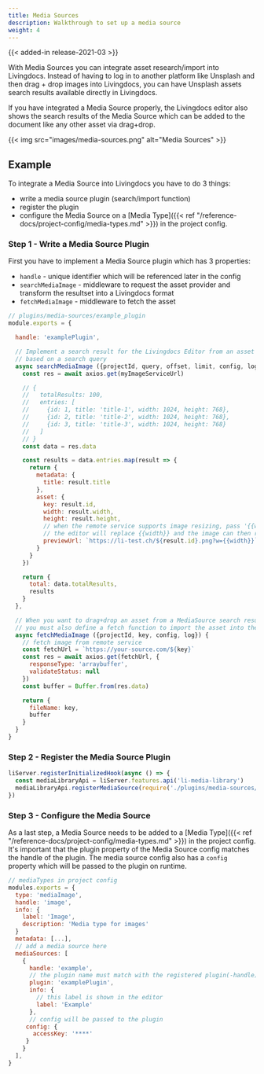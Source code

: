 ```yaml
---
title: Media Sources
description: Walkthrough to set up a media source
weight: 4
---
```


{{< added-in release-2021-03 >}}

With Media Sources you can integrate asset research/import into Livingdocs. Instead of having to log in to another platform like Unsplash and then drag + drop images into Livingdocs, you can have Unsplash assets search results available directly in Livingdocs.

If you have integrated a Media Source properly, the Livingdocs editor also shows the search results of the Media Source which can be added to the document like any other asset via drag+drop.

{{< img src="images/media-sources.png" alt="Media Sources" >}}

## Example

To integrate a Media Source into Livingdocs you have to do 3 things:
- write a media source plugin (search/import function)
- register the plugin
- configure the Media Source on a [Media Type]({{< ref "/reference-docs/project-config/media-types.md" >}}) in the project config.

### Step 1 - Write a Media Source Plugin

First you have to implement a Media Source plugin which has 3 properties:
- `handle` - unique identifier which will be referenced later in the config
- `searchMediaImage` - middleware to request the asset provider and transform the resultset into a Livingdocs format
- `fetchMediaImage` - middleware to fetch the asset


```js
// plugins/media-sources/example_plugin
module.exports = {

  handle: 'examplePlugin',

  // Implement a search result for the Livingdocs Editor from an asset provider
  // based on a search query
  async searchMediaImage ({projectId, query, offset, limit, config, log}) {
    const res = await axios.get(myImageServiceUrl)

    // {
    //   totalResults: 100,
    //   entries: [
    //     {id: 1, title: 'title-1', width: 1024, height: 768},
    //     {id: 2, title: 'title-2', width: 1024, height: 768},
    //     {id: 3, title: 'title-3', width: 1024, height: 768}
    //   ]
    // }
    const data = res.data

    const results = data.entries.map(result => {
      return {
        metadata: {
          title: result.title
        },
        asset: {
          key: result.id,
          width: result.width,
          height: result.height,
          // when the remote service supports image resizing, pass '{{width}}' as search parameter
          // the editor will replace {{width}} and the image can then requested in the right size
          previewUrl: `https://li-test.ch/${result.id}.png?w={{width}}`
        }
      }
    })

    return {
      total: data.totalResults,
      results
    }
  },

  // When you want to drag+drop an asset from a MediaSource search result into a document
  // you must also define a fetch function to import the asset into the Media Library
  async fetchMediaImage ({projectId, key, config, log}) {
    // fetch image from remote service
    const fetchUrl = `https://your-source.com/${key}`
    const res = await axios.get(fetchUrl, {
      responseType: 'arraybuffer',
      validateStatus: null
    })
    const buffer = Buffer.from(res.data)

    return {
      fileName: key,
      buffer
    }
  }
}
```


### Step 2 - Register the Media Source Plugin

```js
liServer.registerInitializedHook(async () => {
  const mediaLibraryApi = liServer.features.api('li-media-library')
  mediaLibraryApi.registerMediaSource(require('./plugins/media-sources/example_plugin'))
})
```

### Step 3 - Configure the Media Source

As a last step, a Media Source needs to be added to a [Media Type]({{< ref "/reference-docs/project-config/media-types.md" >}}) in the project config. It's important that the plugin property of the Media Source config matches the handle of the plugin. The media source config also has a `config` property which will be passed to the plugin on runtime.

```js
// mediaTypes in project config
modules.exports = {
  type: 'mediaImage',
  handle: 'image',
  info: {
    label: 'Image',
    description: 'Media type for images'
  }
  metadata: [...],
  // add a media source here
  mediaSources: [
    {
      handle: 'example',
      // the plugin name must match with the registered plugin(-handle)
      plugin: 'examplePlugin',
      info: {
        // this label is shown in the editor
        label: 'Example'
      },
      // config will be passed to the plugin
     config: {
       accessKey: '****'
     }
    }
  ],
}
```

